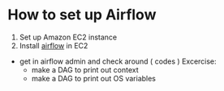 # How to set up Airflow

1. Set up Amazon EC2 instance
2. Install [airflow](https://airflow.apache.org/start.html) in EC2
  - get in airflow admin and check around ( codes )
  Excercise:
    - make a DAG to print out context
    - make a DAG to print out OS variables
